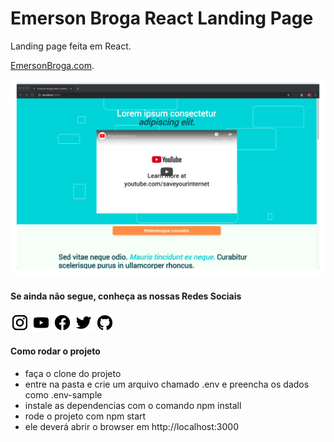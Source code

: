 # Emerson Broga React Landing Page

Landing page feita em React.

[EmersonBroga.com](https://emersonbroga.com/).

[![Emerson Broga React Landing Page](https://github.com/emersonbroga/react-landing-page/blob/master/screenshot.jpg?raw=true)](https://emersonbroga.com/)

#### Se ainda não segue, conheça as nossas Redes Sociais

[![instagram.com/emersonbrogadev](https://github.com/emersonbroga/social-media-snippets/blob/master/static/instagram.png?raw=true)](https://www.instagram.com/emersonbrogadev/)
[![youtube.com/c/emersonbrogadev](https://github.com/emersonbroga/social-media-snippets/blob/master/static/youtube.png?raw=true)](https://www.youtube.com/c/emersonbroga/)
[![facebook.com/emersonbrogadev](https://github.com/emersonbroga/social-media-snippets/blob/master/static/facebook.png?raw=true)](https://www.facebook.com/emersonbrogadev/)
[![twitter.com/emersonbrogadev](https://github.com/emersonbroga/social-media-snippets/blob/master/static/twitter.png?raw=true)](https://www.twitter.com/emersonbrogadev/)
[![github.com/emersonbroga](https://github.com/emersonbroga/social-media-snippets/blob/master/static/github.png?raw=true)](https://www.github.com/emersonbroga/)

#### Como rodar o projeto

- faça o clone do projeto
- entre na pasta e crie um arquivo chamado .env e preencha os dados como .env-sample
- instale as dependencias com o comando npm install
- rode o projeto com npm start
- ele deverá abrir o browser em http://localhost:3000
